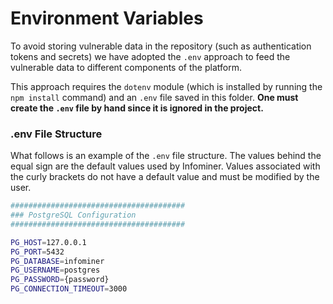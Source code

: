 # Environment Variables

To avoid storing vulnerable data in the repository (such as authentication tokens
and secrets) we have adopted the `.env` approach to feed the vulnerable data to
different components of the platform.

This approach requires the `dotenv` module (which is installed by running the
`npm install` command) and an `.env` file saved in this folder. **One must create the
`.env` file by hand since it is ignored in the project.**

### .env File Structure

What follows is an example of the `.env` file structure. The values behind the
equal sign are the default values used by Infominer. Values associated with the
curly brackets do not have a default value and must be modified by the user.

```bash
#######################################
### PostgreSQL Configuration
#######################################

PG_HOST=127.0.0.1
PG_PORT=5432
PG_DATABASE=infominer
PG_USERNAME=postgres
PG_PASSWORD={password}
PG_CONNECTION_TIMEOUT=3000

```
